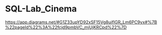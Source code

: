 # SQL-Lab_Cinema
https://app.diagrams.net/#G1Z33upYD92xSF15Vg8uiflGR_Lm6PC9yx#%7B%22pageId%22%3A%22fcjd9pmbVC_mjUjKRCpd%22%7D
